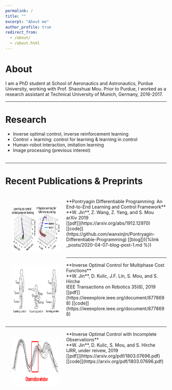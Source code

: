 ```yaml
---
permalink: /
title: ""
excerpt: "About me"
author_profile: true
redirect_from: 
  - /about/
  - /about.html
---
```


About
=====
I am a PhD student at School of Aeronautics and Astronautics, Purdue University, working with Prof. Shaoshuai Mou. Prior to Purdue, I worked as a research assistant at Technical University of Munich, Germany, 2016-2017.

-----


Research
======
* Inverse optimal control, inverse reinforcement learning 
* Control + learning: control for learning & learning in control
* Human-robot interaction, imitation learning
* Image processing (previous interest) <br /><br />

-----







Recent Publications & Preprints
======
<p style="margin-bottom:1cm; margin-left: 0.5cm"> </p>
<img src="images/introexample.png" alt="Kitten" title="PDP" width="150" height="150" align="left" hspace="20" vspace="20" />
**Pontryagin Differentiable Programming: An End-to-End Learning and Control Framework** <br />
**W. Jin**, Z. Wang, Z. Yang, and S. Mou<br />
arXiv 2019 <br />
[[pdf]](https://arxiv.org/abs/1912.12970) [[code]](https://github.com/wanxinjin/Pontryagin-Differentiable-Programming) [[blog]]({%link _posts/2020-04-07-blog-post-1.md %})<br /><br />


-----
<img src="images/ioc_multiphase.png" alt="Kitten" title="A cute kitten" width="150" height="150" align="left" hspace="20" vspace="10" />
**Inverse Optimal Control for Multiphase Cost Functions** <br />
**W. Jin**, D. Kulic, J.F. Lin, S. Mou, and S. Hirche <br />
IEEE Transactions on Robotics 35(6), 2019 <br />
[[pdf]](https://ieeexplore.ieee.org/document/8778698) [[code]](https://ieeexplore.ieee.org/document/8778698)<br /><br />




------
<img src="images/ioc_incomplete.png" alt="Kitten" title="A cute kitten" width="150" height="150" align="left" hspace="20" vspace="20"/>
**Inverse Optimal Control with Incomplete Observations** <br />
**W. Jin**, D. Kulic, S. Mou, and S. Hirche <br />
IJRR, under reivew, 2019<br />
[[pdf]](https://arxiv.org/pdf/1803.07696.pdf) [[code]](https://arxiv.org/pdf/1803.07696.pdf)














